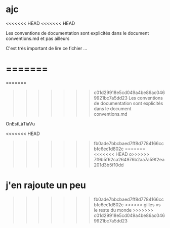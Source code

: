 # ajc
<<<<<<< HEAD
<<<<<<< HEAD

Les conventions de documentation sont explicités dans le document conventions.md et pas ailleurs

C'est très important de lire ce fichier ...





=======
=======
=======

>>>>>>> c01d29918e5cd049a4be86ac0469921bc7a5dd23
Les conventions de documentation sont explicités dans le document conventions.md


OnEstLàTiaVu


<<<<<<< HEAD
>>>>>>> fb0ade7bbcbaed7ff8d7784166ccbfc6ec1d802c
=======
<<<<<<< HEAD
>o>>>>>> 7f9b5f62ca264976b2aa7a59f2ea201d3b5f10dd

j'en rajoute un peu
=======

>>>>>>> fb0ade7bbcbaed7ff8d7784166ccbfc6ec1d802c
<<<<<< gilles vs le reste du monde >>>>>>>
>>>>>>> c01d29918e5cd049a4be86ac0469921bc7a5dd23
